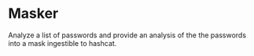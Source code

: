# Masker
Analyze a list of passwords and provide an analysis of the the passwords into a mask ingestible to hashcat.
